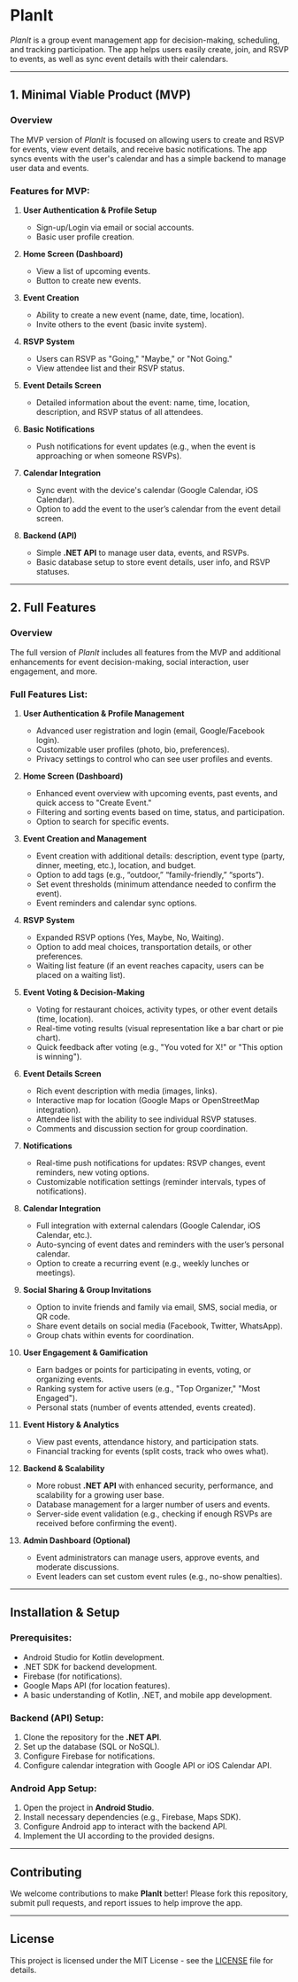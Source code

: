 # PlanIt

_PlanIt_ is a group event management app for decision-making, scheduling, and tracking participation. The app helps users easily create, join, and RSVP to events, as well as sync event details with their calendars.

---

## **1. Minimal Viable Product (MVP)**

### **Overview**

The MVP version of _PlanIt_ is focused on allowing users to create and RSVP for events, view event details, and receive basic notifications. The app syncs events with the user's calendar and has a simple backend to manage user data and events.

### **Features for MVP**:
1. **User Authentication & Profile Setup**
   - Sign-up/Login via email or social accounts.
   - Basic user profile creation.

2. **Home Screen (Dashboard)**
   - View a list of upcoming events.
   - Button to create new events.

3. **Event Creation**
   - Ability to create a new event (name, date, time, location).
   - Invite others to the event (basic invite system).

4. **RSVP System**
   - Users can RSVP as "Going," "Maybe," or "Not Going."
   - View attendee list and their RSVP status.

5. **Event Details Screen**
   - Detailed information about the event: name, time, location, description, and RSVP status of all attendees.

6. **Basic Notifications**
   - Push notifications for event updates (e.g., when the event is approaching or when someone RSVPs).

7. **Calendar Integration**
   - Sync event with the device's calendar (Google Calendar, iOS Calendar).
   - Option to add the event to the user’s calendar from the event detail screen.

8. **Backend (API)**
   - Simple **.NET API** to manage user data, events, and RSVPs.
   - Basic database setup to store event details, user info, and RSVP statuses.

---

## **2. Full Features**

### **Overview**

The full version of _PlanIt_ includes all features from the MVP and additional enhancements for event decision-making, social interaction, user engagement, and more.

### **Full Features List**:

1. **User Authentication & Profile Management**
   - Advanced user registration and login (email, Google/Facebook login).
   - Customizable user profiles (photo, bio, preferences).
   - Privacy settings to control who can see user profiles and events.

2. **Home Screen (Dashboard)**
   - Enhanced event overview with upcoming events, past events, and quick access to "Create Event."
   - Filtering and sorting events based on time, status, and participation.
   - Option to search for specific events.

3. **Event Creation and Management**
   - Event creation with additional details: description, event type (party, dinner, meeting, etc.), location, and budget.
   - Option to add tags (e.g., “outdoor,” “family-friendly,” “sports”).
   - Set event thresholds (minimum attendance needed to confirm the event).
   - Event reminders and calendar sync options.

4. **RSVP System**
   - Expanded RSVP options (Yes, Maybe, No, Waiting).
   - Option to add meal choices, transportation details, or other preferences.
   - Waiting list feature (if an event reaches capacity, users can be placed on a waiting list).

5. **Event Voting & Decision-Making**
   - Voting for restaurant choices, activity types, or other event details (time, location).
   - Real-time voting results (visual representation like a bar chart or pie chart).
   - Quick feedback after voting (e.g., "You voted for X!" or "This option is winning").

6. **Event Details Screen**
   - Rich event description with media (images, links).
   - Interactive map for location (Google Maps or OpenStreetMap integration).
   - Attendee list with the ability to see individual RSVP statuses.
   - Comments and discussion section for group coordination.

7. **Notifications**
   - Real-time push notifications for updates: RSVP changes, event reminders, new voting options.
   - Customizable notification settings (reminder intervals, types of notifications).

8. **Calendar Integration**
   - Full integration with external calendars (Google Calendar, iOS Calendar, etc.).
   - Auto-syncing of event dates and reminders with the user’s personal calendar.
   - Option to create a recurring event (e.g., weekly lunches or meetings).

9. **Social Sharing & Group Invitations**
   - Option to invite friends and family via email, SMS, social media, or QR code.
   - Share event details on social media (Facebook, Twitter, WhatsApp).
   - Group chats within events for coordination.

10. **User Engagement & Gamification**
    - Earn badges or points for participating in events, voting, or organizing events.
    - Ranking system for active users (e.g., "Top Organizer," "Most Engaged").
    - Personal stats (number of events attended, events created).

11. **Event History & Analytics**
    - View past events, attendance history, and participation stats.
    - Financial tracking for events (split costs, track who owes what).

12. **Backend & Scalability**
    - More robust **.NET API** with enhanced security, performance, and scalability for a growing user base.
    - Database management for a larger number of users and events.
    - Server-side event validation (e.g., checking if enough RSVPs are received before confirming the event).
    
13. **Admin Dashboard (Optional)**
    - Event administrators can manage users, approve events, and moderate discussions.
    - Event leaders can set custom event rules (e.g., no-show penalties).

---

## **Installation & Setup**

### **Prerequisites**:
- Android Studio for Kotlin development.
- .NET SDK for backend development.
- Firebase (for notifications).
- Google Maps API (for location features).
- A basic understanding of Kotlin, .NET, and mobile app development.

### **Backend (API) Setup**:
1. Clone the repository for the **.NET API**.
2. Set up the database (SQL or NoSQL).
3. Configure Firebase for notifications.
4. Configure calendar integration with Google API or iOS Calendar API.

### **Android App Setup**:
1. Open the project in **Android Studio**.
2. Install necessary dependencies (e.g., Firebase, Maps SDK).
3. Configure Android app to interact with the backend API.
4. Implement the UI according to the provided designs.

---

## **Contributing**

We welcome contributions to make **PlanIt** better! Please fork this repository, submit pull requests, and report issues to help improve the app.

---

## **License**

This project is licensed under the MIT License - see the [LICENSE](LICENSE) file for details.
